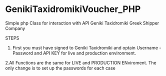 # GenikiTaxidromikiVoucher_PHP
Simple php Class for interaction with API Geniki Taxidromiki Greek Shipper Company



STEPS
1. First you must have signed to Geniki Taxidromiki and optain Username - Password and API KEY for live and production  environment.



2.All Functions are the same for LIVE and PRODUCTION ENviroment. The only change is to set up the passwords for each case
